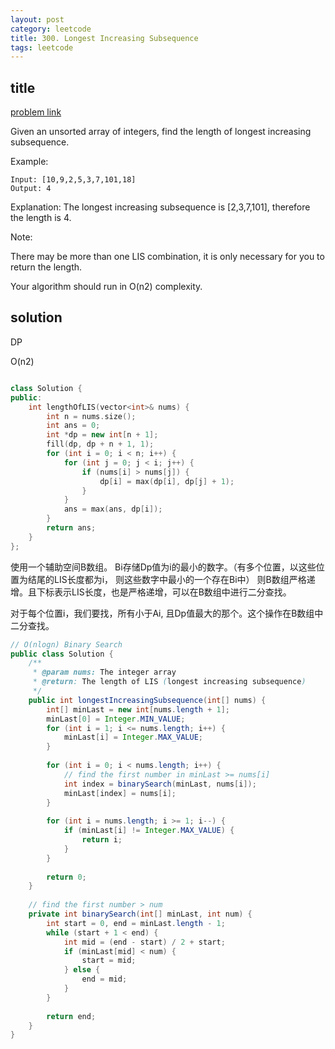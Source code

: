 ```yaml
---
layout: post
category: leetcode
title: 300. Longest Increasing Subsequence
tags: leetcode
---
```


## title
[problem link](https://leetcode.com/problems/longest-increasing-subsequence/description/)

Given an unsorted array of integers, find the length of longest increasing subsequence.

Example:

	Input: [10,9,2,5,3,7,101,18]
	Output: 4 

Explanation: The longest increasing subsequence is [2,3,7,101], therefore the length is 4.
 
Note:

There may be more than one LIS combination, it is only necessary for you to return the length.

Your algorithm should run in O(n2) complexity.

## solution
DP

O(n2)


```c++

class Solution {
public:
	int lengthOfLIS(vector<int>& nums) {
		int n = nums.size();
		int ans = 0;
		int *dp = new int[n + 1];
		fill(dp, dp + n + 1, 1);
		for (int i = 0; i < n; i++) {
			for (int j = 0; j < i; j++) {
				if (nums[i] > nums[j]) {
					dp[i] = max(dp[i], dp[j] + 1);
				}
			}
			ans = max(ans, dp[i]);
		}
		return ans;
	}
};
```

使用一个辅助空间B数组。 Bi存储Dp值为i的最小的数字。（有多个位置，以这些位置为结尾的LIS长度都为i， 则这些数字中最小的一个存在Bi中） 则B数组严格递增。且下标表示LIS长度，也是严格递增，可以在B数组中进行二分查找。

对于每个位置i，我们要找，所有小于Ai, 且Dp值最大的那个。这个操作在B数组中二分查找。

```java
// O(nlogn) Binary Search
public class Solution {
    /**
     * @param nums: The integer array
     * @return: The length of LIS (longest increasing subsequence)
     */
    public int longestIncreasingSubsequence(int[] nums) {
        int[] minLast = new int[nums.length + 1];
        minLast[0] = Integer.MIN_VALUE;
        for (int i = 1; i <= nums.length; i++) {
            minLast[i] = Integer.MAX_VALUE;
        }
        
        for (int i = 0; i < nums.length; i++) {
            // find the first number in minLast >= nums[i]
            int index = binarySearch(minLast, nums[i]);
            minLast[index] = nums[i];
        }
        
        for (int i = nums.length; i >= 1; i--) {
            if (minLast[i] != Integer.MAX_VALUE) {
                return i;
            }
        }
        
        return 0;
    }
    
    // find the first number > num
    private int binarySearch(int[] minLast, int num) {
        int start = 0, end = minLast.length - 1;
        while (start + 1 < end) {
            int mid = (end - start) / 2 + start;
            if (minLast[mid] < num) {
                start = mid;
            } else {
                end = mid;
            }
        }
        
        return end;
    }
}
```